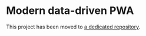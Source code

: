 # Modern data-driven PWA

This project has been moved to [a dedicated repository](https://github.com/fullwebdev/data-driven-pwa).

